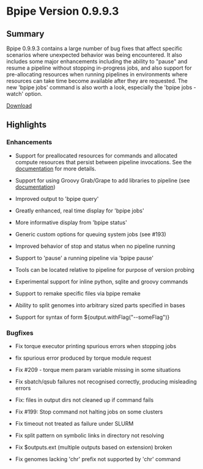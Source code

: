 # Bpipe Version 0.9.9.3

##  Summary

Bpipe 0.9.9.3 contains a large number of bug fixes that affect 
specific scenarios where unexpected behavior was being encountered. It also includes
some major enhancements including the ability to "pause" and resume a pipeline
without stopping in-progress jobs, and also support for pre-allocating 
resources when running pipelines in environments where resources can
take time become available after they are requested. The new 'bpipe jobs'
command is also worth a look, especially the 'bpipe jobs -watch' option.

[Download](http://download.bpipe.org/versions/bpipe-0.9.9.3.tar.gz)

## Highlights

### Enhancements

 * Support for preallocated resources for commands and allocated compute resources that 
   persist between pipeline invocations. See the [documentation](http://docs.bpipe.org/Guides/PreallocatedJobs/)
   for more details.

 * Support for using Groovy Grab/Grape to add libraries to pipeline
   (see [documentation](http://docs.bpipe.org/Guides/ExtendingClassPath/))

 * Improved output to 'bpipe query' 

 * Greatly enhanced, real time display for 'bpipe jobs'

 * More informative display from 'bpipe status'

 * Generic custom options for queuing system jobs (see #193)

 * Improved behavior of stop and status when no pipeline running

 * Support to 'pause' a running pipeline via 'bpipe pause'

 * Tools can be located relative to pipeline for purpose of version probing

 * Experimental support for inline python, sqlite and groovy commands

 * Support to remake specific files via bpipe remake <files>

 * Ability to split genomes into arbitrary sized parts specified in bases

 * Support for syntax of form ${output.withFlag("--someFlag")}


### Bugfixes

 * Fix torque executor printing spurious errors when stopping jobs

 * fix spurious error produced by torque module request

 * Fix #209 - torque mem param variable missing in some situations

 * Fix sbatch/qsub failures not recognised correctly, producing
   misleading errors

 * Fix: files in output dirs not cleaned up if command fails

 * Fix #199: Stop command not halting jobs on some clusters

 * Fix timeout not treated as failure under SLURM

 * Fix split pattern on symbolic links in directory not resolving

 * Fix $outputs.ext (multiple outputs based on extension) broken

 * Fix genomes lacking 'chr' prefix not supported by 'chr' command




